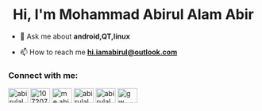 <h1 align="center">Hi, I'm Mohammad Abirul Alam Abir</h1>

- 💬 Ask me about **android,QT,linux**

- 📫 How to reach me **hi.iamabirul@outlook.com**

<h3 align="left">Connect with me:</h3>
<p align="left">
<a href="https://twitter.com/abirulalam" target="blank"><img align="center" src="https://cdn.jsdelivr.net/npm/simple-icons@3.0.1/icons/twitter.svg" alt="abirulalam" height="30" width="40" /></a>
<a href="https://stackoverflow.com/users/10720724" target="blank"><img align="center" src="https://cdn.jsdelivr.net/npm/simple-icons@3.0.1/icons/stackoverflow.svg" alt="10720724" height="30" width="40" /></a>
<a href="https://fb.com/me.abirul" target="blank"><img align="center" src="https://cdn.jsdelivr.net/npm/simple-icons@3.0.1/icons/facebook.svg" alt="me.abirul" height="30" width="40" /></a>
<a href="https://instagram.com/abirulalam" target="blank"><img align="center" src="https://cdn.jsdelivr.net/npm/simple-icons@3.0.1/icons/instagram.svg" alt="abirulalam" height="30" width="40" /></a>
<a href="https://medium.com/abirulalam" target="blank"><img align="center" src="https://cdn.jsdelivr.net/npm/simple-icons@3.0.1/icons/medium.svg" alt="abirulalam" height="30" width="40" /></a>
<a href="https://www.youtube.com/c/gw tech" target="blank"><img align="center" src="https://cdn.jsdelivr.net/npm/simple-icons@3.0.1/icons/youtube.svg" alt="gw tech" height="30" width="40" /></a>
</p>
